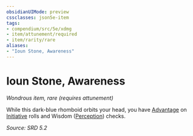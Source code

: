 ```yaml
---
obsidianUIMode: preview
cssclasses: json5e-item
tags:
- compendium/src/5e/xdmg
- item/attunement/required
- item/rarity/rare
aliases: 
- "Ioun Stone, Awareness"
---
```

# Ioun Stone, Awareness
*Wondrous item, rare (requires attunement)*  


While this dark-blue rhomboid orbits your head, you have [Advantage](rules/variant-rules/advantage-xphb.md) on [Initiative](rules/variant-rules/initiative-xphb.md) rolls and Wisdom ([Perception](rules/skills.md#Perception)) checks.

*Source: SRD 5.2*